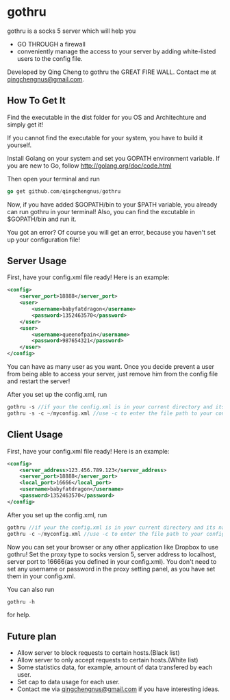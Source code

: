 gothru
=======
gothru is a socks 5 server which will help you

* GO THROUGH a firewall
* conveniently manage the access to your server by adding white-listed users to the config file.


Developed by Qing Cheng to gothru the GREAT FIRE WALL. Contact me at qingchengnus@gmail.com.

## How To Get It

Find the executable in the dist folder for you OS and Architechture and simply get it!

If you cannot find the executable for your system, you have to build it yourself.

Install Golang on your system and set you GOPATH environment variable. If you are new to Go, follow http://golang.org/doc/code.html

Then open your terminal and run

```go
go get github.com/qingchengnus/gothru
```
Now, if you have added $GOPATH/bin to your $PATH variable, you already can run gothru in your terminal!
Also, you can find the excutable in $GOPATH/bin and run it.

You got an error? Of course you will get an error, because you haven't set up your configuration file!

## Server Usage

First, have your config.xml file ready! Here is an example:
```xml
<config>
    <server_port>18888</server_port>
    <user>
    	<username>babyfatdragon</username>
    	<password>1352463570</password>
    </user>
    <user>
    	<username>queenofpain</username>
    	<password>987654321</password>
    </user>
</config>
```
You can have as many user as you want. Once you decide prevent a user from being able to access your server, just remove him from  the config file and restart the server!

After you set up the config.xml, run
```go
gothru -s //if your the config.xml is in your current directory and its name is exactly config.xml!
gothru -s -c ~/myconfig.xml //use -c to enter the file path to your configuration file.
```

## Client Usage
First, have your config.xml file ready! Here is an example:
```xml
<config>
    <server_address>123.456.789.123</server_address>
    <server_port>18888</server_port>
    <local_port>16666</local_port>
    <username>babyfatdragon</username>
    <password>1352463570</password>
</config>
```
After you set up the config.xml, run
```go
gothru //if your the config.xml is in your current directory and its name is exactly config.xml!
gothru -c ~/myconfig.xml //use -c to enter the file path to your configuration file.
```

Now you can set your browser or any other application like Dropbox to use gothru! Set the proxy type to socks version 5, server address to localhost, server port to 16666(as you defined in your config.xml). You don't need to set any username or password in the proxy setting panel, as you have set them in your config.xml.

You can also run
```go
gothru -h
```
for help.
## Future plan
* Allow server to block requests to certain hosts.(Black list)
* Allow server to only accept requests to certain hosts.(White list)
* Some statistics data, for example, amount of data transfered by each user.
* Set cap to data usage for each user.
* Contact me via qingchengnus@gmail.com if you have interesting ideas.
